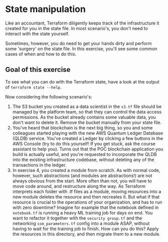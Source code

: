# State manipulation

Like an accountant, Terraform diligently keeps track of the infrastructure it created for you in the state file.
In most scenario's, you don't need to interact with the state yourself.

Sometimes, however, you do need to get your hands dirty and perform some 'surgery' on the state file. In this exercise, 
you'll see some common cases of when and how to do this. 

## Goal of this exercise

To see what you can do with the Terraform state, have a look at the output of `terraform state --help`.

Now considering the following scenario's:

1. The S3 bucket you created as a data scientist in the `s3.tf` file should be managed by the platform team, so that they can control the 
   data access permissions. As the bucket already contains some valuable data, you don't want to delete it. Remove the bucket manually
   from your state file. 
2. You've heard that blockchain is the next big thing, so you and some colleagues started playing with the new AWS Quantum Ledger Database
   (QLDB) service. You've created a Ledger by clicking a few buttons in the AWS Console (try to do this yourself! If you get stuck, ask the course assistant to help you). Turns out that the POC blockchain application you build is actually 
   useful, and you're requested to incorporate the QLDB into the existing infrastructure codebase, without deleting any of the transactions in the ledger.
3. In exercise 4, you created a module from scratch. As with normal code, however, such abstractions (and modules are abstractions!) are not always obvious
from the start. More often than not, you will have to move code around, and restructure along the way. As Terraform interprets each folder with .tf files as a module,
   moving resources into a new module deletes the resource and then recreates it. But what if that resource is crucial to the operations of your
   organization, and has to run with zero downtime? Imagine for example that the notebook defined in `notebook.tf` is running a heavy ML training job for days on end.
   You want to refactor it together with the `security group.tf` and the networking `ssm_parameters.tf` config into a module ASAP, without having to wait for the training job to finish. 
   How can you do this? Apply the resources in this directory, and then migrate them to a new module.
   